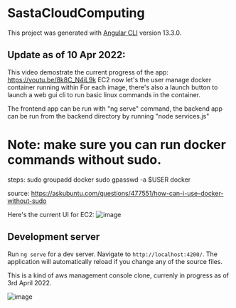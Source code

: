 # SastaCloudComputing

This project was generated with [Angular CLI](https://github.com/angular/angular-cli) version 13.3.0.

## Update as of 10 Apr 2022:

This video demostrate the current progress of the app: https://youtu.be/8k8C_N4iL9k
EC2 now let's the user manage docker container running within
For each image, there's also a launch button to launch a web gui cli to run basic linux commands in the container.

The frontend app can be run with "ng serve" command, the backend app can be run from the backend directory by running "node services.js"

# Note: make sure you can run docker commands without sudo.

steps:
sudo groupadd docker
sudo gpasswd -a $USER docker

source: https://askubuntu.com/questions/477551/how-can-i-use-docker-without-sudo

Here's the current UI for EC2:
![image](https://user-images.githubusercontent.com/20777854/162632801-071f421f-036c-4d06-a6aa-875a072d56e6.png)


## Development server

Run `ng serve` for a dev server. Navigate to `http://localhost:4200/`. The application will automatically reload if you change any of the source files.

This is a kind of aws management console clone, currenly in progress as of 3rd April 2022.

![image](https://user-images.githubusercontent.com/20777854/161447059-68cf4b36-847a-42dd-bfa6-7dbc6fe2d2c2.png)

